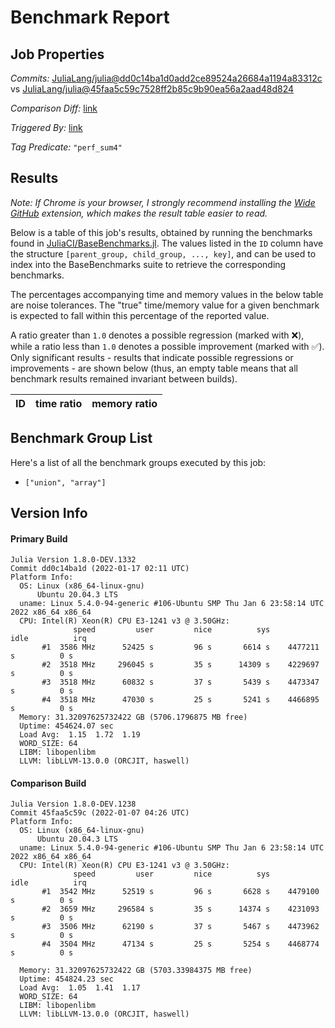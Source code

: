 # Benchmark Report

## Job Properties

*Commits:* [JuliaLang/julia@dd0c14ba1d0add2ce89524a26684a1194a83312c](https://github.com/JuliaLang/julia/commit/dd0c14ba1d0add2ce89524a26684a1194a83312c) vs [JuliaLang/julia@45faa5c59c7528ff2b85c9b90ea56a2aad48d824](https://github.com/JuliaLang/julia/commit/45faa5c59c7528ff2b85c9b90ea56a2aad48d824)

*Comparison Diff:* [link](https://github.com/JuliaLang/julia/compare/45faa5c59c7528ff2b85c9b90ea56a2aad48d824..dd0c14ba1d0add2ce89524a26684a1194a83312c)

*Triggered By:* [link](https://github.com/JuliaLang/julia/commit/dd0c14ba1d0add2ce89524a26684a1194a83312c#commitcomment-64126194)

*Tag Predicate:* `"perf_sum4"`

## Results

*Note: If Chrome is your browser, I strongly recommend installing the [Wide GitHub](https://chrome.google.com/webstore/detail/wide-github/kaalofacklcidaampbokdplbklpeldpj?hl=en)
extension, which makes the result table easier to read.*

Below is a table of this job's results, obtained by running the benchmarks found in
[JuliaCI/BaseBenchmarks.jl](https://github.com/JuliaCI/BaseBenchmarks.jl). The values
listed in the `ID` column have the structure `[parent_group, child_group, ..., key]`,
and can be used to index into the BaseBenchmarks suite to retrieve the corresponding
benchmarks.

The percentages accompanying time and memory values in the below table are noise tolerances. The "true"
time/memory value for a given benchmark is expected to fall within this percentage of the reported value.

A ratio greater than `1.0` denotes a possible regression (marked with :x:), while a ratio less
than `1.0` denotes a possible improvement (marked with :white_check_mark:). Only significant results - results
that indicate possible regressions or improvements - are shown below (thus, an empty table means that all
benchmark results remained invariant between builds).

| ID | time ratio | memory ratio |
|----|------------|--------------|

## Benchmark Group List

Here's a list of all the benchmark groups executed by this job:

- `["union", "array"]`

## Version Info

#### Primary Build

```
Julia Version 1.8.0-DEV.1332
Commit dd0c14ba1d (2022-01-17 02:11 UTC)
Platform Info:
  OS: Linux (x86_64-linux-gnu)
      Ubuntu 20.04.3 LTS
  uname: Linux 5.4.0-94-generic #106-Ubuntu SMP Thu Jan 6 23:58:14 UTC 2022 x86_64 x86_64
  CPU: Intel(R) Xeon(R) CPU E3-1241 v3 @ 3.50GHz: 
              speed         user         nice          sys         idle          irq
       #1  3586 MHz      52425 s         96 s       6614 s    4477211 s          0 s
       #2  3518 MHz     296045 s         35 s      14309 s    4229697 s          0 s
       #3  3518 MHz      60832 s         37 s       5439 s    4473347 s          0 s
       #4  3518 MHz      47030 s         25 s       5241 s    4466895 s          0 s
  Memory: 31.32097625732422 GB (5706.1796875 MB free)
  Uptime: 454624.07 sec
  Load Avg:  1.15  1.72  1.19
  WORD_SIZE: 64
  LIBM: libopenlibm
  LLVM: libLLVM-13.0.0 (ORCJIT, haswell)

```

#### Comparison Build

```
Julia Version 1.8.0-DEV.1238
Commit 45faa5c59c (2022-01-07 04:26 UTC)
Platform Info:
  OS: Linux (x86_64-linux-gnu)
      Ubuntu 20.04.3 LTS
  uname: Linux 5.4.0-94-generic #106-Ubuntu SMP Thu Jan 6 23:58:14 UTC 2022 x86_64 x86_64
  CPU: Intel(R) Xeon(R) CPU E3-1241 v3 @ 3.50GHz: 
              speed         user         nice          sys         idle          irq
       #1  3542 MHz      52519 s         96 s       6628 s    4479100 s          0 s
       #2  3659 MHz     296584 s         35 s      14374 s    4231093 s          0 s
       #3  3506 MHz      62190 s         37 s       5467 s    4473962 s          0 s
       #4  3504 MHz      47134 s         25 s       5254 s    4468774 s          0 s
       
  Memory: 31.32097625732422 GB (5703.33984375 MB free)
  Uptime: 454824.23 sec
  Load Avg:  1.05  1.41  1.17
  WORD_SIZE: 64
  LIBM: libopenlibm
  LLVM: libLLVM-13.0.0 (ORCJIT, haswell)

```
